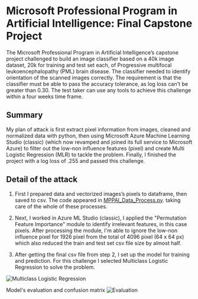 # Microsoft Professional Program in Artificial Intelligence: Final Capstone Project

The Microsoft Professional Program in Artificial Intelligence’s capstone project challenged to build an image classifier based on a 40k image dataset, 20k for training and test set each, of Progressive multifocal leukoencephalopathy (PML) brain disease. The classifier needed to identify orientation of the scanned images correctly. The requirement is that the classifier must be able to pass the accuracy tolerance, as log loss can't be greater than 0.30. 
The test taker can use any tools to achieve this challenge within a four weeks time frame.

## Summary
My plan of attack is first extract pixel information from images, cleaned and normalized data with python, then using Microsoft Azure Machine Learning Studio (classic) (which now revamped and joined its full service to Microsoft Azure) to filter out the low-non influence features (pixel) and create Multi Logistic Regression (MLR) to tackle the problem. Finally, I finished the project with a log loss of .255 and passed this challenge.

## Detail of the attack

1. First I prepared data and vectorized images’s pixels to dataframe, then saved to csv. The code appeared in [MPPAI_Data_Process.py](https://github.com/singhanart/Microsoft_Professional_Program_in_AI_Capstone/blob/master/MPPAI_Data_Process.py/).
taking care of the whole of these processes.

2. Next, I worked in Azure ML Studio (classic), I applied the "Permutation Feature Importance" module to identify irrelevant features, in this case pixels. After processing the module, I'm able to ignore the low-non influence pixel for 1926 pixel from the total of 4096 pixel (64 x 64 px) which also reduced the train and test set csv file size by almost half.

3. After getting the final csv file from step 2, I set up the model for training and prediction. For this challenge I selected Multiclass Logistic Regression to solve the problem.

![Multiclass Logistic Regression](https://www.dropbox.com/s/zwec2rn98fqbpf5/model.jpg)

Model's evaluation and confusion matrix 
![Evaluation](https://www.dropbox.com/s/w098f4wnucxwpsm/confusionmartix.jpg)
